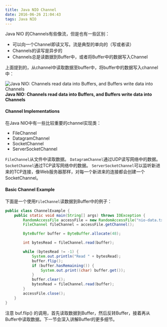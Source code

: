 ```yaml
---
title: Java NIO Channel
date: 2016-06-26 21:04:43
tags: Java NIO
---
```

Java NIO 的Channels有些像流，但是也有一些区别：

- 可以向一个Channel即读又写。流是典型的单向的（写或者读）
- Channels的读写是异步的
- Channels总是读数据到Buffer中，或者将Buffer中的数据写入Channel

上面提到的，从channel中读取数据至buffer中，将buffer中的数据写入channel中：

![Java NIO: Channels read data into Buffers, and Buffers write data into Channels](http://tutorials.jenkov.com/images/java-nio/overview-channels-buffers.png)
**Java NIO: Channels read data into Buffers, and Buffers write data into Channels**

#### Channel Implementations

在Java NIO中有一些比较重要的channel实现类：

- FileChannel
- DatagramChannel
- SocketChannel
- ServerSocketChannel

`FileChannel`从文件中读取数据。
`DatagramChannel`通过UDP读写网络中的数据。
`SocketChannel`通过TCP读写网络中的数据。
`ServerSocketChannel`可以监听新进来的TCP连接，像Web服务器那样，对每一个新进来的连接都会创建一个SocketChannel。

#### Basic Channel Example 

下面是一个使用`FileChannel`读数据到Buffer中的例子：

```java
public class ChannelExample {
    public static void main(String[] args) throws IOException {
        RandomAccessFile accessFile = new RandomAccessFile("nio-data.txt","rw");
        FileChannel fileChannel = accessFile.getChannel();

        ByteBuffer buffer = ByteBuffer.allocate(48);

        int bytesRead = fileChannel.read(buffer);

        while (bytesRead != -1) {
            System.out.println("Read " + bytesRead);
            buffer.flip();
            if (buffer.hasRemaining()) {
                System.out.print((char) buffer.get());
            }
            buffer.clear();
            bytesRead = fileChannel.read(buffer);
        }
        accessFile.close();
    }
}
```

注意 buf.flip() 的调用，首先读取数据到Buffer，然后反转Buffer，接着再从Buffer中读取数据。下一节会深入讲解Buffer的更多细节。





